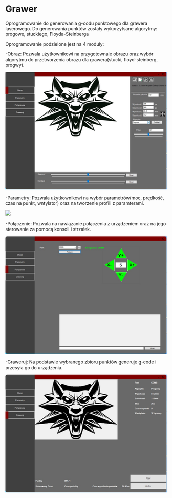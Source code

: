 # Grawer
Oprogramowanie do generowania g-codu punktowego dla grawera laserowego. Do generowania punktów zostały wykorzytsane algorytmy: progowe,
stuckiego, Floyda-Steinberga

Oprogramowanie podzielone jest na 4 moduły:

-Obraz: Pozwala użytkownikowi na przygotownaie obrazu oraz wybór algorytmu do przetworzenia obrazu dla grawera(stucki, floyd-steinberg, progwy).

![](image/Obraz.jpg)

-Parametry: Pozwala użytkownikowi na wybór parametrów(moc, prędkość, czas na punkt, wntylator) oraz na tworzenie profili z paramterami.

![](image/Paramtery.jpg)

-Połączenie: Pozwala na nawiązanie połączenia z urządzeniem oraz na jego sterowanie za pomocą konsoli i strzałek.

![](image/Polaczenie.jpg)

-Graweruj: Na podstawie wybranego zbioru punktów generuje g-code i przesyła go do urządzenia.

![](image/Graweruj.jpg)
